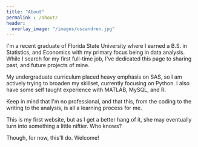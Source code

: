 ```yaml
---
title: "About"
permalink : /about/
header:
  overlay_image: "/images/oscandren.jpg"
---
```



I'm a recent graduate of Florida State University where I earned a B.S. in Statistics, and Economics with my primary focus being in data analysis. While I search for my first full-time job, I've dedicated this page to sharing past, and future projects of mine.

My undergraduate curriculum placed heavy emphasis on SAS, so I am actively trying to broaden my skillset, currently focusing on Python. I also have some self taught experience with MATLAB, MySQL, and R.

Keep in mind that I'm no professional, and that this, from the coding to the writing to the analysis, is all a learning process for me.

This is my first website, but as I get a better hang of it, she may eventually turn into something a little niftier. Who knows?


Though, for now, this'll do. Welcome!
